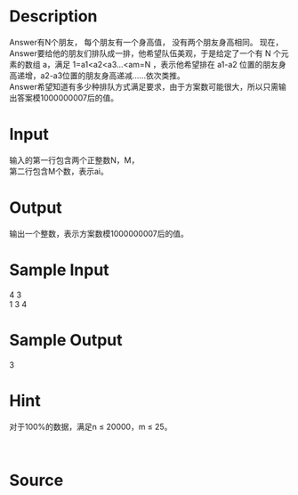 
# Description

<div class="content"><div>Answer有N个朋友， 每个朋友有一个身高值， 没有两个朋友身高相同。 现在，Answer要给他的朋友们排队成一排，他希望队伍美观，于是给定了一个有 N 个元素的数组 a，满足 1=a1&lt;a2&lt;a3…&lt;am=N ，表示他希望排在 a1-a2 位置的朋友身高递增，a2-a3位置的朋友身高递减……依次类推。</div>
<div>Answer希望知道有多少种排队方式满足要求，由于方案数可能很大，所以只需输出答案模1000000007后的值。</div>
<p></p></div>

# Input

<div class="content"><div>输入的第一行包含两个正整数N，M，</div>
<div>第二行包含M个数，表示ai。</div>
<p></p></div>

# Output

<div class="content"><div>输出一个整数，表示方案数模1000000007后的值。</div>
<p></p></div>

# Sample Input

<div class="content"><span class="sampledata">4 3<br/>
1 3 4 <br/>
</span></div>

# Sample Output

<div class="content"><span class="sampledata">3<br/>
</span></div>

# Hint

<div class="content"><p></p><p>对于100%的数据，满足n ≤ 20000，m ≤ 25。</p><br/>
<p></p><p></p></div>

# Source

<div class="content"><p><a href="problemset.php?search="></a></p></div>

